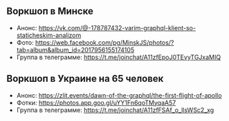 ## Воркшоп в Минске

- Анонс: <https://vk.com/@-178787432-varim-graphql-klient-so-staticheskim-analizom>
- Фото: <https://web.facebook.com/pg/MinskJS/photos/?tab=album&album_id=2017956155174105>
- Группа в телеграмме: <https://t.me/joinchat/A11zfEpoJ0TEvyTGJxaMIQ>

## Воркшоп в Украине на 65 человек

- Анонс: <https://zlit.events/dawn-of-the-graphql/the-first-flight-of-apollo>
- Фотки: <https://photos.app.goo.gl/uYY1Fn6qoTMyqaA57>
- Группа в телеграмме: <https://t.me/joinchat/A11zfFSAf_o_llsWSc2_xg>
